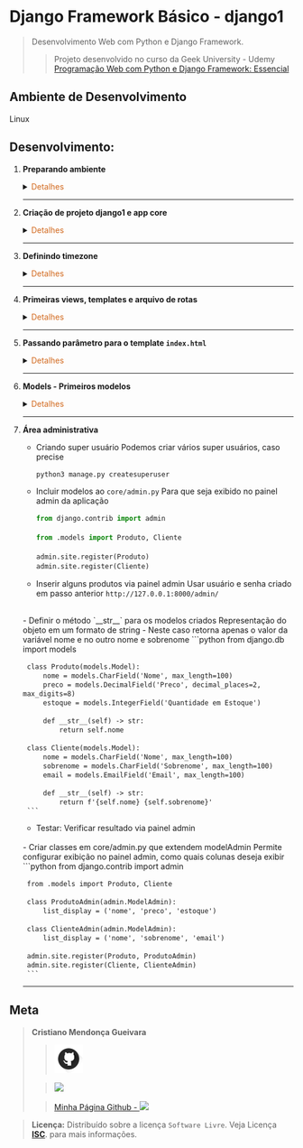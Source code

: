 # Django Framework Básico - django1

>Desenvolvimento Web com Python e Django Framework.
> 
>>Projeto desenvolvido no curso da Geek University - Udemy [Programação Web com Python e Django Framework: Essencial](https://www.udemy.com/course/programacao-web-com-django-framework-do-basico-ao-avancado/)

## Ambiente de Desenvolvimento
Linux
## Desenvolvimento:
1. <span style="color:383E42"><b>Preparando ambiente</b></span>
    <details><summary><span style="color:Chocolate">Detalhes</span></summary>
    <p>

    - Criar repositório no github
    - Criar README básico
    - Criar e ativar ambiente virtual
        ```sh
        python3 -m venv myenv
        source venv/bin/activate
        ```
    - Instalação pip - se necessario
        ```sh
        sudo apt update
        sudo apt install python3-pip
        pip3 --version
        ```
    - Instalação Django
        ```sh
        sudo apt update
        pip3 install django
        ```
    - Criação arquivo requirements
    Contém informaçẽos sobre todas as bibliotecas utilizadas no projeto. Para atualizar o arquivo, basta executar o comando novamente após instalar outras bibliotecas.
        ```sh
        pip freeze > requirements.txt
        ```
    </p>

    </details> 

    ---

2. <span style="color:383E42"><b>Criação de projeto django1 e app core</b></span>
    <details><summary><span style="color:Chocolate">Detalhes</span></summary>
    <p>

    Criar app no mesmo diretório/pasta que está o projeto
    ```sh
    django-admin startproject django1 .
    django-admin startapp core
    ```
    Incluir app em Installed apps - settings
    ```python
    INSTALLED_APPS = [
    'django.contrib.admin',
    'django.contrib.auth',
    'django.contrib.contenttypes',
    'django.contrib.sessions',
    'django.contrib.messages',
    'django.contrib.staticfiles',
    'core',
    ]
    ```
    Informar diretório de templates no settings
    ```python
    TEMPLATES = [
        {
            'BACKEND': 'django.template.backends.django.DjangoTemplates',
            'DIRS': ['templates'],
            'APP_DIRS': True,
            'OPTIONS': {
                'context_processors': [
                    'django.template.context_processors.debug',
                    'django.template.context_processors.request',
                    'django.contrib.auth.context_processors.auth',
                    'django.contrib.messages.context_processors.messages',
                ],
            },
        },
    ]
    ```

    Testar
    ```sh
    python3 manage.py runserver
    ```
    </p>

    </details> 

    ---
3. <span style="color:383E42"><b>Definindo timezone</b></span>
    <details><summary><span style="color:Chocolate">Detalhes</span></summary>
    <p>

    Em `settings.py`
    ```python
    # Internationalization
    # https://docs.djangoproject.com/en/4.2/topics/i18n/

    LANGUAGE_CODE = 'pt-br'

    TIME_ZONE = 'America/Sao_Paulo'

    USE_I18N = True

    USE_TZ = True

    ```

    </p>

    </details> 

    ---
4. <span style="color:383E42"><b>Primeiras views, templates e arquivo de rotas</b></span>
    <details><summary><span style="color:Chocolate">Detalhes</span></summary>
    <p>

    - Criação dos métodos em `views.py`
        ```python
        from django.shortcuts import render


        def index(request):
            return render(request, 'index.html')


        def contato(request):
            return render(request, 'contato.html')
        ```
    - Adicionar arquivo `core/urls.py` em app core com as rotas
        Arquivo com as rotas referentes aos templates do app `core`
        ```python
        from django.urls import path

        from .views import index, contato

        urlpatterns = [
            path('', index),
            path('contato', contato)
        ]
        ```
    - Configurar rota para aquivo de rotas  `core/urls.py` de app core
        Indica que a rota raiz aponta para o arquivo de `core.urls.py`
        ```python
        from django.contrib import admin
        from django.urls import path, include

        urlpatterns = [
            path('admin/', admin.site.urls),
            path('', include('core.urls'))
        ]
        ```
    - Criar diretório `core/templates` em app core
    - Criar templates
        `templates/index.html`
        ```html
        <!DOCTYPE html>
        <html lang="pt-br">
        <head>
            <meta charset="UTF-8">
            <meta name="viewport" content="width=device-width, initial-scale=1.0">
            <title>Django 1 - Index</title>
        </head>
        <body>
            <h1>Index</h1>
        </body>
        </html>
        ```
        `templates/contato.html`
        ```html
        <!DOCTYPE html>
        <html lang="pt-br">
        <head>
            <meta charset="UTF-8">
            <meta name="viewport" content="width=device-width, initial-scale=1.0">
            <title>Django 1 - Contato</title>
        </head>
        <body>
            <h1>Contato</h1>
        </body>
        </html>
        ```
    - Testar
        ```sh
        python3 manage.py runserver
        ```

    </p>

    </details> 

    ---

5. <span style="color:383E42"><b>Passando parâmetro para o template `index.html`</b></span>
    <details><summary><span style="color:Chocolate">Detalhes</span></summary>
    <p>

    Em `views.py`
    ```python
    def index(request):
    context = {
        'curso': 'Programação Web com Django Framework',
        'outro': 'Programação Web com Django Framework'
    }
    return render(request, 'index.html',context)
    ```

    Em `index.html`
    ```html
    <body>
    <h1>Index</h1>
    <h2>{{curso}}</h2>
    <p>{{outro}}</p>
    </body>
    ```
    </p>

    </details> 

    ---

6. <span style="color:383E42"><b>Models - Primeiros modelos</b></span>
    <details><summary><span style="color:Chocolate">Detalhes</span></summary>
    <p>

    - Criar modelo/classe `Produto` e `Cliente` em `core/models`
        ```python
        from django.db import models

        class Produto(models.Model):
            nome = models.CharField('Nome', max_length=100)
            preco = models.DecimalField('Preco', decimal_places=2, max_digits=8)
            estoque = models.IntegerField('Quantidade em Estoque')

        class Cliente(models.Model):
            nome = models.CharField('Nome', max_length=100)
            sobrenome = models.CharField('Sobrenome', max_length=100)
            email = models.EmailField('Email', max_length=100)
        ```

    - Gerando migrations
        ```sh
        python3 manage.py makemigrations
        ```

    - Executando as migrations - Cria as tabelas no banco de dados
        ```sh
        python3 manage.py migrate
        ```

    - Testar
        ```sh
        python3 manage.py runserver
        ```
    </p>

    </details> 

    ---

7. <span style="color:383E42"><b>Área administrativa</b></span>
    <!-- <details><summary><span style="color:Chocolate">Detalhes</span></summary> -->
    <p>

    - Criando super usuário
        Podemos criar vários super usuários, caso precise
        ```sh
        python3 manage.py createsuperuser
        ```
    
    - Incluir modelos ao `core/admin.py`
        Para que seja exibido no painel admin da aplicação
        ```python
        from django.contrib import admin

        from .models import Produto, Cliente

        admin.site.register(Produto)
        admin.site.register(Cliente)
        ```

    - Inserir alguns produtos via painel admin
        Usar usuário e senha criado em passo anterior `http://127.0.0.1:8000/admin/`
    <br>
    - Definir o método `__str__` para os modelos criados
        Representação do objeto em um formato de string - Neste caso retorna apenas o valor da variável nome e no outro nome e sobrenome
        ```python
        from django.db import models

        class Produto(models.Model):
            nome = models.CharField('Nome', max_length=100)
            preco = models.DecimalField('Preco', decimal_places=2, max_digits=8)
            estoque = models.IntegerField('Quantidade em Estoque')

            def __str__(self) -> str:
                return self.nome

        class Cliente(models.Model):
            nome = models.CharField('Nome', max_length=100)
            sobrenome = models.CharField('Sobrenome', max_length=100)
            email = models.EmailField('Email', max_length=100)
            
            def __str__(self) -> str:
                return f'{self.nome} {self.sobrenome}'
        ```
    - Testar: Verificar resultado via painel admin
    <br>
    - Criar classes em core/admin.py que extendem modelAdmin
        Permite configurar exibição no painel admin, como quais colunas deseja exibir
        ```python
        from django.contrib import admin

        from .models import Produto, Cliente

        class ProdutoAdmin(admin.ModelAdmin):
            list_display = ('nome', 'preco', 'estoque')

        class ClienteAdmin(admin.ModelAdmin):
            list_display = ('nome', 'sobrenome', 'email')

        admin.site.register(Produto, ProdutoAdmin)
        admin.site.register(Cliente, ClienteAdmin)
        ```
    </p>

    </details> 

    ---

## Meta
><span style="color:383E42"><b>Cristiano Mendonça Gueivara</b> </span>
>
>>[<img src="readmeImages/githubIcon.png">](https://github.com/sspectro "Meu perfil no github")
>
>><a href="https://linkedin.com/in/cristiano-m-gueivara/"><img src="https://img.shields.io/badge/-LinkedIn-%230077B5?style=for-the-badge&logo=linkedin&logoColor=white"></a> 
>
>>[Minha Página Github - <img src="readmeImages/favicon.ico">](https://sspectro.github.io/#home "Minha Página no github")<br>



><span style="color:383E42"><b>Licença:</b> </span> Distribuído sobre a licença `Software Livre`. Veja Licença **[ISC](https://opensource.org/license/isc-license-txt/)**. para mais informações.